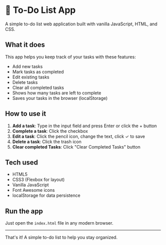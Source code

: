 # 📝 To-Do List App

A simple to-do list web application built with vanilla JavaScript, HTML, and CSS.

## What it does

This app helps you keep track of your tasks with these features:
- Add new tasks
- Mark tasks as completed
- Edit existing tasks
- Delete tasks
- Clear all completed tasks
- Shows how many tasks are left to complete
- Saves your tasks in the browser (localStorage)

## How to use it

1. **Add a task**: Type in the input field and press Enter or click the + button
2. **Complete a task**: Click the checkbox
3. **Edit a task**: Click the pencil icon, change the text, click ✓ to save
4. **Delete a task**: Click the trash icon
5. **Clear completed Tasks**: Click "Clear Completed Tasks" button

## Tech used

- HTML5
- CSS3 (Flexbox for layout)
- Vanilla JavaScript
- Font Awesome icons
- localStorage for data persistence

## Run the app

Just open the `index.html` file in any modern browser.

---

That's it! A simple to-do list to help you stay organized. 